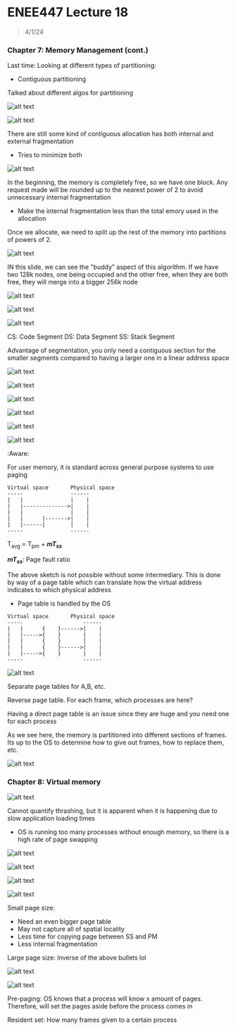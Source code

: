 # ENEE447 Lecture 18  

> 4/1/24

### Chapter 7: Memory Management (cont.)  

Last time: Looking at different types of partitioning:
* Contiguous partitioning  

Talked about different algos for partitioning  

![alt text](img/Lecture18/image.png)  

![alt text](img/Lecture18/image-1.png)  

There are still some kind of contiguous allocation has both internal and external fragmentation  
* Tries to minimize both  

![alt text](img/Lecture18/image-2.png)

In the beginning, the memory is completely free, so we have one block. Any request made will be rounded up to the nearest power of 2 to avoid unnecessary internal fragmentation  
* Make the internal fragmentation less than the total emory used in the allocation  

Once we allocate, we need to split up the rest of the memory into partitions of powers of 2.  

![alt text](img/Lecture18/image-3.png)  

IN this slide, we can see the "buddy" aspect of this algorithm. If we have two 128k nodes, one being occupied and the other free, when they are both free, they will merge into a bigger 256k node  

![alt text](img/Lecture18/image-4.png)  

![alt text](img/Lecture18/image-5.png)  

![alt text](img/Lecture18/image-6.png)  

CS: Code Segment
DS: Data Segment
SS: Stack Segment  

Advantage of segmentation, you only need a contiguous section for the smaller segments compared to having a larger one in a linear address space  

![alt text](img/Lecture18/image-7.png)  

![alt text](img/Lecture18/image-8.png)  

![alt text](img/Lecture18/image-9.png)  

![alt text](img/Lecture18/image-10.png)  

![alt text](img/Lecture18/image-11.png)  

![alt text](img/Lecture18/image-12.png)  

:Aware:  

For user memory, it is standard across general purpose systems to use paging  

```
Virtual space       Physical space
-----               ------
|   |               |    |     
|   |-------------->|    |
|   |               |    |
|   |      |------->|    |
|   |------|        |    |
-----               ------
```  

T<sub>avg</sub> = T<sub>pm</sub> + ***mT<sub>ss</sub>***  

***mT<sub>ss</sub>***: Page fault ratio  

The above sketch is not possible without some intermediary. This is done by way of a page table which can translate how the virtual address indicates to which physical address  
* Page table is handled by the OS  

```
Virtual space       Physical space
-----                   ------
|   |      {    }------>|    |     
|   |----->{    }       |    |
|   |      {    }       |    |
|   |      {    }------>|    |
|   |----->{    }       |    |
-----                   ------
```  

![alt text](img/Lecture18/image-13.png)  

Separate page tables for A,B, etc.  

Reverse page table. For each frame, which processes are here? 

Having a direct page table is an issue since they are huge and you need one for each process

As we see here, the memory is partitioned into different sections of frames. Its up to the OS to determine how to give out frames, how to replace them, etc.  

![alt text](img/Lecture18/image-14.png)  

### Chapter 8: Virtual memory  

![alt text](img/Lecture18/image-15.png)  

Cannot quantify thrashing, but it is apparent when it is happening due to slow application loading times
* OS is running too many processes without enough memory, so there is a high rate of page swapping  

![alt text](img/Lecture18/image-16.png)  

![alt text](img/Lecture18/image-17.png)  

![alt text](img/Lecture18/image-18.png)  

![alt text](img/Lecture18/image-19.png)  

Small page size: 
* Need an even bigger page table
* May not capture all of spatial locality  
* Less time for copying page between SS and PM  
* Less internal fragmentation  

Large page size: Inverse of the above bullets lol  

![alt text](img/Lecture18/image-20.png)  

![alt text](img/Lecture18/image-21.png)  

Pre-paging: OS knows that a process will know x amount of pages. Therefore, will set the pages aside before the process comes in  

Resident set: How many frames given to a certain process  